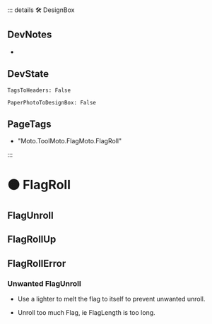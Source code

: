 ::: details 🛠 <dev>DesignBox</dev>

## DevNotes

-

## DevState

`TagsToHeaders: False`

`PaperPhotoToDesignBox: False`

<h2>PageTags</h2>

- "Moto.ToolMoto.FlagMoto.FlagRoll"

:::

# 🟠 <moto>FlagRoll</moto>

## FlagUnroll

## FlagRollUp


## FlagRollError

### Unwanted FlagUnroll
- Use a lighter to melt the flag to itself to prevent unwanted unroll.

- Unroll too much Flag, ie FlagLength is too long.